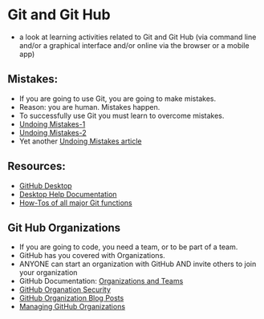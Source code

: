 # Git and Git Hub
* a look at learning activities related to Git and Git Hub (via command line and/or a graphical interface and/or online via the browser or a mobile app) 

## Mistakes: 
* If you are going to use Git, you are going to make mistakes. 
* Reason: you are human.  Mistakes happen. 
* To successfully use Git you must learn to overcome mistakes. 
* [Undoing Mistakes-1](https://www.smashingmagazine.com/2021/05/undoing-mistakes-git-part1/)
* [Undoing Mistakes-2](https://www.smashingmagazine.com/2021/05/undoing-mistakes-git-part2/)
* Yet another [Undoing Mistakes article](https://gist.github.com/silent1mezzo/1670623)

## Resources:
* [GitHub Desktop](https://desktop.github.com/)
* [Desktop Help Documentation](https://docs.github.com/en/desktop)
* [How-Tos of all major Git functions](https://docs.github.com/en/desktop/contributing-and-collaborating-using-github-desktop)

## Git Hub Organizations 
* If you are going to code, you need a team, or to be part of a team.  
* GitHub has you covered with Organizations.  
* ANYONE can start an organization with GitHub AND invite others to join your organization 
* GitHub Documentation: [Organizations and Teams](https://docs.github.com/en/organizations)
* [GitHub Organation Security](https://github.blog/2020-07-23-how-to-secure-your-github-organization-and-enterprise-account/)
* [GitHub Organization Blog Posts](https://dev.to/kritner/using-a-github-organization-to-organize-blog-postsalso-accidentally-hacking-hacktoberfest-42nl)
* [Managing GitHub Organizations](https://dzone.com/articles/managing-github-organizations-with-github-graphql)
